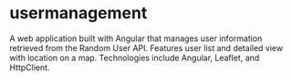 # usermanagement
A web application built with Angular that manages user information retrieved from the Random User API. Features user list and detailed view with location on a map. Technologies include Angular, Leaflet, and HttpClient.
